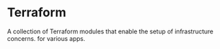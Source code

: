 # Terraform
A collection of Terraform modules that enable the setup of infrastructure concerns. for various apps.
